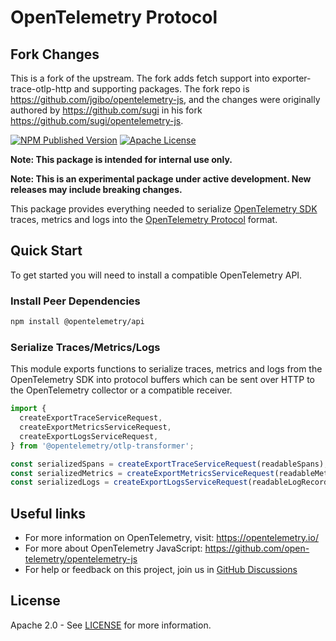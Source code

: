 # OpenTelemetry Protocol

## Fork Changes

This is a fork of the upstream. The fork adds fetch support into exporter-trace-otlp-http and supporting packages. The fork repo is https://github.com/jgibo/opentelemetry-js, and the changes were originally authored by https://github.com/sugi in his fork https://github.com/sugi/opentelemetry-js.

[![NPM Published Version][npm-img]][npm-url]
[![Apache License][license-image]][license-image]

**Note: This package is intended for internal use only.**

**Note: This is an experimental package under active development. New releases may include breaking changes.**

This package provides everything needed to serialize [OpenTelemetry SDK][sdk] traces, metrics and logs into the [OpenTelemetry Protocol][otlp] format.

## Quick Start

To get started you will need to install a compatible OpenTelemetry API.

### Install Peer Dependencies

```sh
npm install @opentelemetry/api
```

### Serialize Traces/Metrics/Logs

This module exports functions to serialize traces, metrics and logs from the OpenTelemetry SDK into protocol buffers which can be sent over HTTP to the OpenTelemetry collector or a compatible receiver.

```typescript
import {
  createExportTraceServiceRequest,
  createExportMetricsServiceRequest,
  createExportLogsServiceRequest,
} from '@opentelemetry/otlp-transformer';

const serializedSpans = createExportTraceServiceRequest(readableSpans);
const serializedMetrics = createExportMetricsServiceRequest(readableMetrics);
const serializedLogs = createExportLogsServiceRequest(readableLogRecords);
```

## Useful links

- For more information on OpenTelemetry, visit: <https://opentelemetry.io/>
- For more about OpenTelemetry JavaScript: <https://github.com/open-telemetry/opentelemetry-js>
- For help or feedback on this project, join us in [GitHub Discussions][discussions-url]

## License

Apache 2.0 - See [LICENSE][license-url] for more information.

[discussions-url]: https://github.com/open-telemetry/opentelemetry-js/discussions
[license-url]: https://github.com/open-telemetry/opentelemetry-js/blob/main/LICENSE
[license-image]: https://img.shields.io/badge/license-Apache_2.0-green.svg?style=flat
[npm-url]: https://www.npmjs.com/package/@opentelemetry/otlp-transformer
[npm-img]: https://badge.fury.io/js/%40opentelemetry%otlp-transformer.svg

[sdk]: https://github.com/open-telemetry/opentelemetry-js
[otlp]: https://github.com/open-telemetry/opentelemetry-proto
